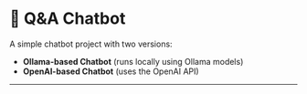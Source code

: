 # 🤖 Q&A Chatbot

A simple chatbot project with two versions:
- **Ollama-based Chatbot** (runs locally using Ollama models)
- **OpenAI-based Chatbot** (uses the OpenAI API)

---